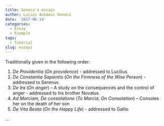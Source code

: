 ```yaml
---
title: Seneca's essays
author: Lucius Annaeus Seneca
date: '2017-06-14'
categories:
  - Essay
  - Example
tags:
  - Tutorial
slug: essays
---
```


Traditionally given in the following order:

1. _De Providentia_ (_On providence_) - addressed to Lucilius
1. _De Constantia Sapientis_ (_On the Firmness of the Wise Person_) - addressed to Serenus
1. _De Ira_ (_On anger_) – A study on the consequences and the control of anger - addressed to his brother Novatus
1. _Ad Marciam, De consolatione_ (_To Marcia, On Consolation_) – Consoles her on the death of her son
1. _De Vita Beata_ (_On the Happy Life_) - addressed to Gallio

...
